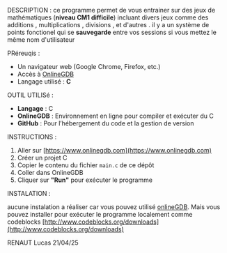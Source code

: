 DESCRIPTION : 
ce programme permet de vous entrainer sur des jeux de mathématiques (**niveau CM1 difficile**) incluant divers jeux comme des additions , multiplications , divisions , et d'autres . il y a un système de points fonctionel qui se **sauvegarde** entre vos sessions si vous mettez le même nom d'utilisateur

PRéreuqis :

- Un navigateur web (Google Chrome, Firefox, etc.)
- Accès à [OnlineGDB](https://www.onlinegdb.com)
- Langage utilisé : **C**

OUTIL UTILISé :

- **Langage** : C
- **OnlineGDB** : Environnement en ligne pour compiler et exécuter du C
- **GitHub** : Pour l’hébergement du code et la gestion de version

INSTRUCTIONS : 

1. Aller sur [https://www.onlinegdb.com](https://www.onlinegdb.com)
2. Créer un projet C
3. Copier le contenu du fichier `main.c` de ce dépôt
4. Coller dans OnlineGDB
5. Cliquer sur **"Run"** pour exécuter le programme

INSTALATION :

aucune instalation a réaliser car vous pouvez utilisé [onlineGDB](https://www.onlinegdb.com). Mais vous pouvez installer pour exécuter le programme localement comme codeblocks [http://www.codeblocks.org/downloads](http://www.codeblocks.org/downloads)

RENAUT Lucas 
21/04/25
